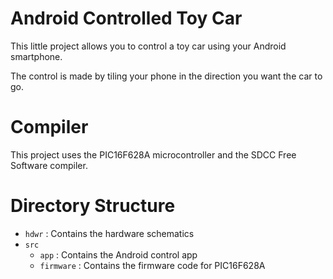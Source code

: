 Android Controlled Toy Car
==========================

This little project allows you to control a toy car using your Android smartphone.

The control is made by tiling your phone in the direction you want the car to go.


Compiler
========

This project uses the PIC16F628A microcontroller and the SDCC
Free Software compiler.


Directory Structure
===================

* `hdwr` : Contains the hardware schematics
* `src`
    - `app` : Contains the Android control app
    - `firmware` : Contains the firmware code for PIC16F628A
